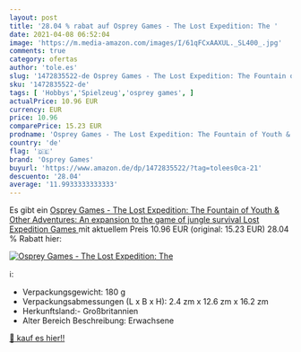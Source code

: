 ```yaml
---
layout: post
title: '28.04 % rabat auf Osprey Games - The Lost Expedition: The '
date: 2021-04-08 06:52:04
image: 'https://m.media-amazon.com/images/I/61qFCxAAXUL._SL400_.jpg'
comments: true
category: ofertas
author: 'tole.es'
slug: '1472835522-de Osprey Games - The Lost Expedition: The Fountain of Youth...'
sku: '1472835522-de'
tags: [ 'Hobbys','Spielzeug','osprey games', ]
actualPrice: 10.96 EUR
currency: EUR
price: 10.96
comparePrice: 15.23 EUR
prodname: 'Osprey Games - The Lost Expedition: The Fountain of Youth & Other Adventures: An expansion to the game of jungle survival  Lost Expedition Games '
country: 'de'
flag: '🇩🇪'
brand: 'Osprey Games'
buyurl: 'https://www.amazon.de/dp/1472835522/?tag=tolees0ca-21'
descuento: '28.04'
average: '11.9933333333333'
---
```


Es gibt ein [Osprey Games - The Lost Expedition: The Fountain of Youth & Other Adventures: An expansion to the game of jungle survival  Lost Expedition Games ](https://www.amazon.de/dp/1472835522/?tag=tolees0ca-21) mit aktuellem Preis 10.96 EUR (original: 15.23 EUR) 28.04 % Rabatt hier:

[![Osprey Games - The Lost Expedition: The ](https://m.media-amazon.com/images/I/61qFCxAAXUL._SL400_.jpg)](https://www.amazon.de/dp/1472835522/?tag=tolees0ca-21)

ℹ️:

- Verpackungsgewicht: 180 g
- Verpackungsabmessungen (L x B x H): 2.4 zm x 12.6 zm x 16.2 zm
- Herkunftsland:- Großbritannien
- Alter Bereich Beschreibung: Erwachsene

[🛒 kauf es hier!!](https://www.amazon.de/dp/1472835522/?tag=tolees0ca-21)
